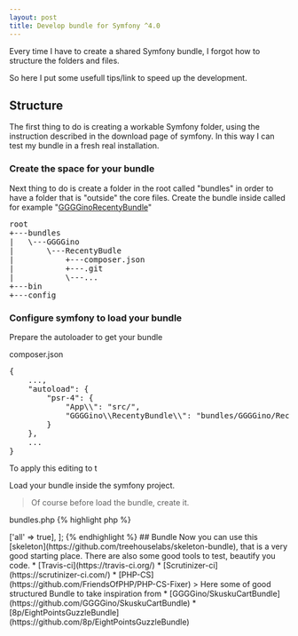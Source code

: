 ```yaml
---
layout: post
title: Develop bundle for Symfony ^4.0
---
```


Every time I have to create a shared Symfony bundle, I forgot how to structure the folders and files.

So here I put some usefull tips/link to speed up the development.

## Structure

The first thing to do is creating a workable Symfony folder, using the instruction described in the download page of symfony.
In this way I can test my bundle in a fresh real installation.

### Create the space for your bundle

Next thing to do is create a folder in the root called "bundles" in order to have a folder that is "outside" the core files.
Create the bundle inside called for example "[GGGGinoRecentyBundle](https://github.com/GGGGino/RecentyBundle)"

<pre>
root
+---bundles
|   \---GGGGino
|       \---RecentyBudle
|           +---composer.json
|           +---.git
|           \---...
+---bin
+---config
</pre>

### Configure symfony to load your bundle

Prepare the autoloader to get your bundle

composer.json
<pre>
{
    ...,
    "autoload": {
        "psr-4": {
            "App\\": "src/",
            "GGGGino\\RecentyBundle\\": "bundles/GGGGino/RecentyBundle/src"
        }
    },
    ...
}
</pre>

To apply this editing to t

Load your bundle inside the symfony project.

> Of course before load the bundle, create it.

bundles.php
{% highlight php %}
<?php

return [
    // other bundles here
    GGGGino\RecentyBundle\GGGGinoRecentyBundle::class => ['all' => true],
];
{% endhighlight %}

## Bundle

Now you can use this [skeleton](https://github.com/treehouselabs/skeleton-bundle), that is a very good starting place.

There are also some good tools to test, beautify you code.

* [Travis-ci](https://travis-ci.org/)
* [Scrutinizer-ci](https://scrutinizer-ci.com/)
* [PHP-CS](https://github.com/FriendsOfPHP/PHP-CS-Fixer)


> Here some of good structured Bundle to take inspiration from

* [GGGGino/SkuskuCartBundle](https://github.com/GGGGino/SkuskuCartBundle)
* [8p/EightPointsGuzzleBundle](https://github.com/8p/EightPointsGuzzleBundle)


